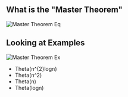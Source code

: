 ## What is the "Master Theorem"
![Master Theorem Eq](/Users/justiniverson/Desktop/codingstuff/CS3000/ds-algo-notes/resources/mastertheorem.png)

## Looking at Examples
![Master Theorem Ex](/Users/justiniverson/Desktop/codingstuff/CS3000/ds-algo-notes/resources/mastertheoremex.png)
- Theta(n^{2}logn)
- Theta(n^2)
- Theta(n)
- Theta(logn)